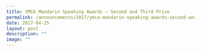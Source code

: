 ```yaml
---
title: YMCA Mandarin Speaking Awards – Second and Third Prize
permalink: /announcements/2017/ymca-mandarin-speaking-awards-second-and-third-prize/
date: 2017-04-25
layout: post
description: ""
image: ""
---
```

